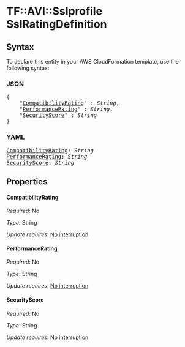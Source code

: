 # TF::AVI::Sslprofile SslRatingDefinition

## Syntax

To declare this entity in your AWS CloudFormation template, use the following syntax:

### JSON

<pre>
{
    "<a href="#compatibilityrating" title="CompatibilityRating">CompatibilityRating</a>" : <i>String</i>,
    "<a href="#performancerating" title="PerformanceRating">PerformanceRating</a>" : <i>String</i>,
    "<a href="#securityscore" title="SecurityScore">SecurityScore</a>" : <i>String</i>
}
</pre>

### YAML

<pre>
<a href="#compatibilityrating" title="CompatibilityRating">CompatibilityRating</a>: <i>String</i>
<a href="#performancerating" title="PerformanceRating">PerformanceRating</a>: <i>String</i>
<a href="#securityscore" title="SecurityScore">SecurityScore</a>: <i>String</i>
</pre>

## Properties

#### CompatibilityRating

_Required_: No

_Type_: String

_Update requires_: [No interruption](https://docs.aws.amazon.com/AWSCloudFormation/latest/UserGuide/using-cfn-updating-stacks-update-behaviors.html#update-no-interrupt)

#### PerformanceRating

_Required_: No

_Type_: String

_Update requires_: [No interruption](https://docs.aws.amazon.com/AWSCloudFormation/latest/UserGuide/using-cfn-updating-stacks-update-behaviors.html#update-no-interrupt)

#### SecurityScore

_Required_: No

_Type_: String

_Update requires_: [No interruption](https://docs.aws.amazon.com/AWSCloudFormation/latest/UserGuide/using-cfn-updating-stacks-update-behaviors.html#update-no-interrupt)

